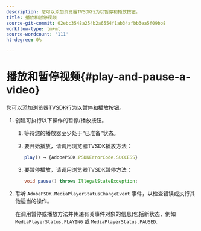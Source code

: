 ```yaml
---
description: 您可以添加浏览器TVSDK行为以暂停和播放按钮。
title: 播放和暂停视频
source-git-commit: 02ebc3548a254b2a6554f1ab34afbb3ea5f09bb8
workflow-type: tm+mt
source-wordcount: '111'
ht-degree: 0%

---
```


# 播放和暂停视频{#play-and-pause-a-video}

您可以添加浏览器TVSDK行为以暂停和播放按钮。

1. 创建可执行以下操作的暂停/播放按钮。
   1. 等待您的播放器至少处于“已准备”状态。
   1. 要开始播放，请调用浏览器TVSDK播放方法：

      ```js
      play() → {AdobePSDK.PSDKErrorCode.SUCCESS}
      ```

   1. 要暂停播放，请调用浏览器TVSDK暂停方法：

      ```java
      void pause() throws IllegalStateException;
      ```

1. 聆听 `AdobePSDK.MediaPlayerStatusChangeEvent` 事件，以检查错误或执行其他适当的操作。

   在调用暂停或播放方法并传递有关事件对象的信息(包括新状态，例如 `MediaPlayerStatus.PLAYING` 或 `MediaPlayerStatus.PAUSED`.
